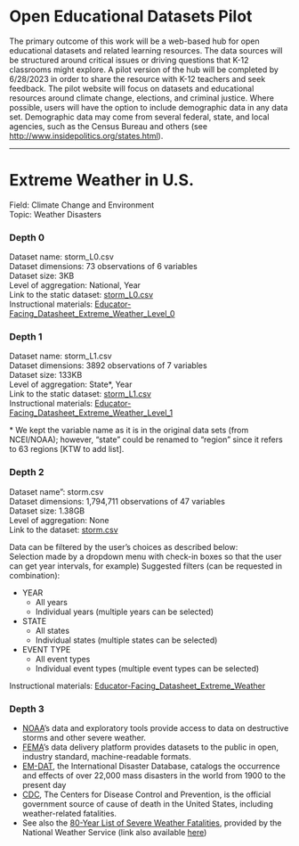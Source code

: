 # Open Educational Datasets Pilot

The primary outcome of this work will be a web-based hub for open educational datasets and related learning resources. The data sources will be structured around critical issues or driving questions that K-12 classrooms might explore. A pilot version of the hub will be completed by 6/28/2023 in order to share the resource with K-12 teachers and seek feedback. The pilot website will focus on datasets and educational resources around climate change, elections, and criminal justice. Where possible, users will have the option to include demographic data in any data set. Demographic data may come from several federal, state, and local agencies, such as the Census Bureau and others (see http://www.insidepolitics.org/states.html).

***

# Extreme Weather in U.S.
Field: Climate Change and Environment<br />
Topic: Weather Disasters

### Depth 0
Dataset name: storm_L0.csv <br />
Dataset dimensions: 73 observations of 6 variables<br />
Dataset size: 3KB<br />
Level of aggregation: National, Year<br />
Link to the static dataset: [storm_L0.csv](https://drive.google.com/file/d/16JfbByjRq3T9Zr_nUyDaf-_O1cqRHaot/view?usp=drive_link) <br />
Instructional materials: [Educator-Facing_Datasheet_Extreme_Weather_Level_0](https://docs.google.com/document/d/1k3EbhO9SfeaRv5rB1mvJAOgbYK1QEWnDDYGVFKrEET0/edit?usp=sharing)

### Depth 1
Dataset name: storm_L1.csv <br />
Dataset dimensions: 3892 observations of 7 variables <br />
Dataset size: 133KB <br />
Level of aggregation: State*, Year  <br />
Link to the static dataset: [storm_L1.csv](https://drive.google.com/file/d/16JfbByjRq3T9Zr_nUyDaf-_O1cqRHaot/view?usp=drive_link) <br />
Instructional materials: [Educator-Facing_Datasheet_Extreme_Weather_Level_1](https://drive.google.com/file/d/1WAYuI1CHSelvHIehLwLSOiUG0Ya11yBH/view?usp=drive_link) <br />

\* We kept the variable name as it is in the original data sets (from NCEI/NOAA); however, “state” could be renamed to “region” since it refers to 63 regions [KTW to add list]. 

### Depth 2
Dataset name”: storm.csv <br />
Dataset dimensions: 1,794,711 observations of 47 variables <br />
Dataset size: 1.38GB <br />
Level of aggregation: None <br />
Link to the dataset: [storm.csv](https://drive.google.com/file/d/1UvEWG_IhpoUo4E00j8rs_XVParFSUVAd/view?usp=sharing) <br />

Data can be filtered by the user’s choices as described below: <br />
Selection made by a dropdown menu with check-in boxes so that the user can get year intervals, for example)
Suggested filters (can be requested in combination): <br />

* YEAR
    * All years
    * Individual years (multiple years can be selected)
* STATE
    * All states
    * Individual states (multiple states can be selected)
* EVENT TYPE
    * All event types
    * Individual event types (multiple event types can be selected)

Instructional materials: [Educator-Facing_Datasheet_Extreme_Weather](https://docs.google.com/document/d/1KdT50C-q9nqPnKL4ArRYaFdL_cxzyeewZi2pZqjJlSc/edit?usp=drive_link)

### Depth 3
- [NOAA](https://www.ncei.noaa.gov/products/severe-weather)’s data and exploratory tools provide access to data on destructive storms and other severe weather.
- [FEMA](https://www.fema.gov/about/openfema/data-sets#disaster)’s data delivery platform provides datasets to the public in open, industry standard, machine-readable formats. 
- [EM-DAT](https://public.emdat.be/about), the International Disaster Database, catalogs the occurrence and effects of over 22,000 mass disasters in the world from 1900 to the present day
- [CDC](https://www.cdc.gov/disasters/), The  Centers for Disease Control and Prevention, is the official government source of cause of death in the United States, including weather-related fatalities.
- See also the [80-Year List of Severe Weather Fatalities](https://www.weather.gov/media/hazstat/80years_2022.pdf), provided by the National Weather Service (link also available [here](https://www.weather.gov/hazstat/))



